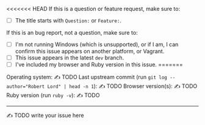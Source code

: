 <<<<<<< HEAD
If this is a question or feature request, make sure to:

- [ ] The title starts with `Question:` or `Feature:`.

If this is an bug report, not a question, make sure to:

- [ ] I'm not running Windows (which is unsupported), or if I am, I can confirm this issue appears on another platform, or Vagrant.
- [ ] This issue appears in the latest `dev` branch.
- [ ] I've included my browser and Ruby version in this issue.
=======
<!--
⚠️  READ THIS BEFORE SUBMITTING ⚠️

Thanks for submitting a bug to Slate! If you've got a question about how to implement some feature, are encountering some unusual behavior in your fork of Slate, or if you want to chat, please start a new thread in our Spectrum community here! I monitor it for new threads, and it makes it easy for knowledgeable members of the community to help solve problems.

-> https://spectrum.chat/slate <-

If you've found a bug with Slate upstream that you're still encountering even in a lightly modified Slate, you're in the right place! Please fill out the form below with the issue you're having and we'll take a look. :)
-->

Operating system: ✍️ TODO
Last upstream commit (run `git log --author="Robert Lord" | head -n 1`): ✍️ TODO
Browser version(s): ✍️ TODO
Ruby version (run `ruby -v`):  ✍️ TODO

---

✍️ TODO write your issue here
